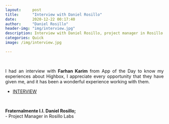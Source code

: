 ```yaml
---
layout:     post
title:      "Interview with Daniel Rosillo"
date:       2020-12-22 00:17:40
author:     "Daniel Rosillo"
header-img: "img/interview.jpg"
description: Interview with Daniel Rosillo, project manager in Rosillo Labs.
categories: Quick
image: /img/interview.jpg

---
```

<div style="text-align: justify;">
<br>
<p>I had an interview with <strong>Farhan Karim</strong> from App of the Day to know my experiences about Highbox, I appreciate every opportunity that they have given me, and it has been a wonderful experience working with them. 

<p><ul><li><a href="https://appoftheday.downloadastro.com/app/highbox-password-manager-passphrases-hash-qr/" target="_blank">INTERVIEW</a></li></ul></p>
<br>



<p><strong>Fraternalmente I.I. Daniel Rosillo;</strong><br>
- Project Manager in Rosillo Labs</p>